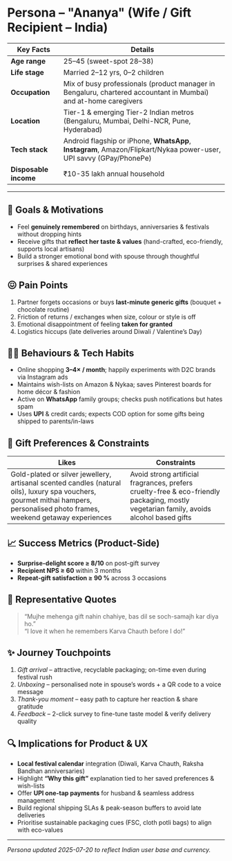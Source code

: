 # Persona – "Ananya" (Wife / Gift Recipient – India)

| Key Facts | Details |
|-----------|---------|
| **Age range** | 25–45 (sweet-spot 28–38) |
| **Life stage** | Married 2–12 yrs, 0–2 children |
| **Occupation** | Mix of busy professionals (product manager in Bengaluru, chartered accountant in Mumbai) and at-home caregivers |
| **Location** | Tier-1 & emerging Tier-2 Indian metros (Bengaluru, Mumbai, Delhi-NCR, Pune, Hyderabad) |
| **Tech stack** | Android flagship or iPhone, **WhatsApp**, **Instagram**, Amazon/Flipkart/Nykaa power-user, UPI savvy (GPay/PhonePe) |
| **Disposable income** | ₹10-35 lakh annual household |

---

## 🎯 Goals & Motivations
- Feel **genuinely remembered** on birthdays, anniversaries & festivals without dropping hints
- Receive gifts that **reflect her taste & values** (hand-crafted, eco-friendly, supports local artisans)
- Build a stronger emotional bond with spouse through thoughtful surprises & shared experiences

## 😖 Pain Points
1. Partner forgets occasions or buys **last-minute generic gifts** (bouquet + chocolate routine)
2. Friction of returns / exchanges when size, colour or style is off
3. Emotional disappointment of feeling **taken for granted**
4. Logistics hiccups (late deliveries around Diwali / Valentine’s Day)

## 🏃‍♀️ Behaviours & Tech Habits
- Online shopping **3–4× / month**; happily experiments with D2C brands via Instagram ads
- Maintains wish-lists on Amazon & Nykaa; saves Pinterest boards for home décor & fashion
- Active on **WhatsApp** family groups; checks push notifications but hates spam
- Uses **UPI** & credit cards; expects COD option for some gifts being shipped to parents/in-laws

## 🎁 Gift Preferences & Constraints
| Likes | Constraints |
|-------|-------------|
| Gold-plated or silver jewellery, artisanal scented candles (natural oils), luxury spa vouchers, gourmet mithai hampers, personalised photo frames, weekend getaway experiences | Avoid strong artificial fragrances, prefers cruelty-free & eco-friendly packaging, mostly vegetarian family, avoids alcohol based gifts |

## 📈 Success Metrics (Product-Side)
- **Surprise-delight score ≥ 8/10** on post-gift survey
- **Recipient NPS ≥ 60** within 3 months
- **Repeat-gift satisfaction ≥ 90 %** across 3 occasions

## 💬 Representative Quotes
> “Mujhe mehenga gift nahin chahiye, bas dil se soch-samajh kar diya ho.”  
> “I love it when he remembers Karva Chauth before I do!”

## ✨ Journey Touchpoints
1. *Gift arrival* – attractive, recyclable packaging; on-time even during festival rush
2. *Unboxing* – personalised note in spouse’s words + a QR code to a voice message
3. *Thank-you moment* – easy path to capture her reaction & share gratitude
4. *Feedback* – 2-click survey to fine-tune taste model & verify delivery quality

## 🔍 Implications for Product & UX
- **Local festival calendar** integration (Diwali, Karva Chauth, Raksha Bandhan anniversaries)
- Highlight **“Why this gift”** explanation tied to her saved preferences & wish-lists
- Offer **UPI one-tap payments** for husband & seamless address management
- Build regional shipping SLAs & peak-season buffers to avoid late deliveries
- Prioritise sustainable packaging cues (FSC, cloth potli bags) to align with eco-values

---
*Persona updated 2025-07-20 to reflect Indian user base and currency.*